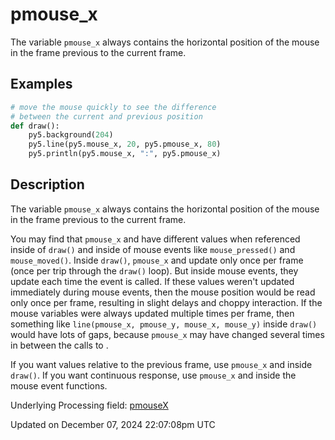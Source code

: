 # pmouse_x

The variable `pmouse_x` always contains the horizontal position of the mouse in the frame previous to the current frame.

## Examples

<div class="example-table">

<div class="example-row"><div class="example-cell-image">

</div><div class="example-cell-code">

```python
# move the mouse quickly to see the difference
# between the current and previous position
def draw():
    py5.background(204)
    py5.line(py5.mouse_x, 20, py5.pmouse_x, 80)
    py5.println(py5.mouse_x, ":", py5.pmouse_x)
```

</div></div>

</div>

## Description

The variable `pmouse_x` always contains the horizontal position of the mouse in the frame previous to the current frame.

You may find that `pmouse_x` and [](sketch_pmouse_y) have different values when referenced inside of `draw()` and inside of mouse events like `mouse_pressed()` and `mouse_moved()`. Inside `draw()`, `pmouse_x` and [](sketch_pmouse_y) update only once per frame (once per trip through the `draw()` loop). But inside mouse events, they update each time the event is called. If these values weren't updated immediately during mouse events, then the mouse position would be read only once per frame, resulting in slight delays and choppy interaction. If the mouse variables were always updated multiple times per frame, then something like `line(pmouse_x, pmouse_y, mouse_x, mouse_y)` inside `draw()` would have lots of gaps, because `pmouse_x` may have changed several times in between the calls to [](sketch_line).

If you want values relative to the previous frame, use `pmouse_x` and [](sketch_pmouse_y) inside `draw()`. If you want continuous response, use `pmouse_x` and [](sketch_pmouse_y) inside the mouse event functions.

Underlying Processing field: [pmouseX](https://processing.org/reference/pmouseX.html)

Updated on December 07, 2024 22:07:08pm UTC
